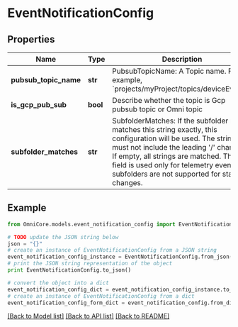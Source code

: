 # EventNotificationConfig


## Properties
Name | Type | Description | Notes
------------ | ------------- | ------------- | -------------
**pubsub_topic_name** | **str** | PubsubTopicName: A Topic name. For example, &#x60;projects/myProject/topics/deviceEvents&#x60;. | [optional] 
**is_gcp_pub_sub** | **bool** | Describe whether the topic is Gcp pubsub topic or Omni topic | [optional] 
**subfolder_matches** | **str** | SubfolderMatches: If the subfolder name matches this string exactly, this configuration will be used. The string must not include the leading &#39;/&#39; character. If empty, all strings are matched. This field is used only for telemetry events; subfolders are not supported for state changes. | [optional] 

## Example

```python
from OmniCore.models.event_notification_config import EventNotificationConfig

# TODO update the JSON string below
json = "{}"
# create an instance of EventNotificationConfig from a JSON string
event_notification_config_instance = EventNotificationConfig.from_json(json)
# print the JSON string representation of the object
print EventNotificationConfig.to_json()

# convert the object into a dict
event_notification_config_dict = event_notification_config_instance.to_dict()
# create an instance of EventNotificationConfig from a dict
event_notification_config_form_dict = event_notification_config.from_dict(event_notification_config_dict)
```
[[Back to Model list]](../README.md#documentation-for-models) [[Back to API list]](../README.md#documentation-for-api-endpoints) [[Back to README]](../README.md)


